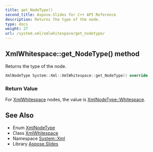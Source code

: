 ```yaml
---
title: get_NodeType()
second_title: Aspose.Slides for C++ API Reference
description: Returns the type of the node.
type: docs
weight: 27
url: /system.xml/xmlwhitespace/get_nodetype/
---
```

## XmlWhitespace::get_NodeType() method


Returns the type of the node.

```cpp
XmlNodeType System::Xml::XmlWhitespace::get_NodeType() override
```


### Return Value

For [XmlWhitespace](../) nodes, the value is [XmlNodeType::Whitespace](../../xmlnodetype/).

## See Also

* Enum [XmlNodeType](../../xmlnodetype/)
* Class [XmlWhitespace](../)
* Namespace [System::Xml](../../)
* Library [Aspose.Slides](../../../)